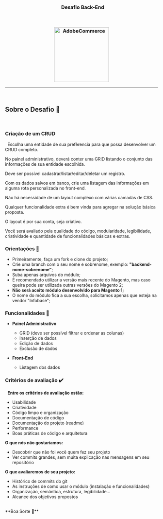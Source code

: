 <h3 align="center">
  Desafio Back-End
</h3>

 

<h3 align="center">
<img alt="AdobeCommerce" 
    src="https://cdn.softwarereviews.com/production/logos/offering_score_snapshots/63177/original/AdobeCommerce1.png?1657189821" width="180px"/>
</h3>
</p>

<hr/>

 

## Sobre o Desafio 🚀

 

### Criação de um CRUD
 
Escolha uma entidade de sua prefêrencia para que possa desenvolver um CRUD completo.

No painel administrativo, deverá conter uma GRID listando o conjunto das informações de sua entidade escolhida. 

Deve ser possível cadastrar/listar/editar/deletar um registro.

Com os dados salvos em banco, crie uma listagem das informações em alguma rota personalizada no front-end.

Não há necessidade de um layout complexo com várias camadas de CSS.

Qualquer funcionalidade extra é bem vinda para agregar na solução básica proposta.

O layout é por sua conta, seja criativo.

Você será avaliado pela qualidade do código, modularidade, legibilidade, criatividade e quantidade de funcionalidades básicas e extras.



### Orientações 📌
- Primeiramente, faça um fork e clone do projeto; 
- Crie uma branch com o seu nome e sobrenome, exemplo: **"backend-nome-sobrenome"**;
- Suba apenas arquivos do módulo;
- É recomendado utilizar a versão mais recente do Magento, mas caso queira pode ser utilizada outras versões do Magento 2;
- **Não será aceito módulo desenvolvido para Magento 1;**
- O nome do módulo fica a sua escolha, solicitamos apenas que esteja na vendor "Infobase";



### Funcionalidades 📝

- **Painel Administrativo**
	- GRID (deve ser possível filtrar e ordenar as colunas)
	- Inserção de dados
	- Edição de dados
	- Exclusão de dados

- **Front-End**
	- Listagem dos dados



### Critérios de avaliação ✔️

 
**Entre os critérios de avaliação estão:**

- Usabilidade
- Criatividade
- Código limpo e organização
- Documentação de código
- Documentação do projeto (readme)
- Performance
- Boas práticas de código e arquitetura 

**O que nós não gostaríamos:**
- Descobrir que não foi você quem fez seu projeto
- Ver commits grandes, sem muita explicação nas mensagens em seu repositório

**O que avaliaremos de seu projeto:**
- Histórico de commits do git
- As instruções de como usar o módulo (instalação e funcionalidades)
- Organização, semântica, estrutura, legibilidade...
- Alcance dos objetivos propostos
 

</br>
**Boa Sorte 🤞**
